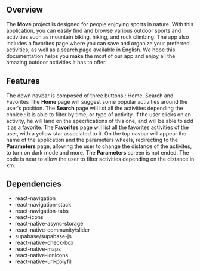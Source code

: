 ## Overview
The **Move** project is designed for people enjoying sports in nature. With this application, you can easily find and browse various outdoor sports and activities such as mountain biking, hiking, and rock climbing. The app also includes a favorites page where you can save and organize your preferred activities, as well as a search page available in English. We hope this documentation helps you make the most of our app and enjoy all the amazing outdoor activities it has to offer.

## Features
The down navbar is composed of three buttons : Home, Search and Favorites
The **Home** page will suggest some popular activities around the user's position.
The **Search** page will list all the activities depending the choice : it is able to filter by time, or type of activity.
If the user clicks on an activity, he will land on the specifications of this one, and will be able to add it as a favorite.
The **Favorites** page will list all the favorites activities of the user, with a yellow star associated to it.
On the top navbar will appear the name of the application and the parameters wheels, redirecting to the **Parameters** page, allowing the user to change the distance of the activites, to turn on dark mode and more. The **Parameters** screen is not ended. The code is near to allow the user to filter activities depending on the distance in km.
## Dependencies

* react-navigation
* react-navigation-stack
* react-navigation-tabs
* react-icons
* react-native-async-storage
* react-native-community/slider
* supabase/supabase-js
* react-native-check-box
* react-native-maps
* react-native-ionicons
* react-native-url-polyfill
